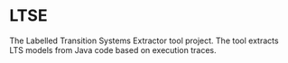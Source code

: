 LTSE
====

The Labelled Transition Systems Extractor tool project. The tool extracts LTS models from Java code based on execution traces. 
